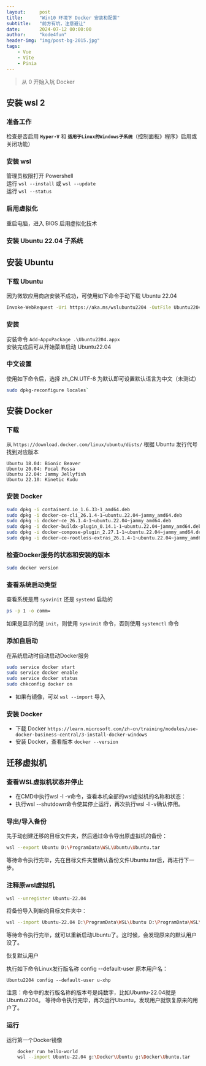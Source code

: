 ```yaml
---
layout:     post
title:      "Win10 环境下 Docker 安装和配置"
subtitle:   "前方有坑，注意避让"
date:       2024-07-12 00:00:00
author:     "kode4fun"
header-img: "img/post-bg-2015.jpg"
tags:
    - Vue
    - Vite
    - Pinia
---
```


> 从 0 开始入坑 Docker

## 安装 wsl 2
### 准备工作
检查是否启用 **`Hyper-V`** 和 **`适用于Linux的Windows子系统`**（控制面板》程序》启用或关闭功能）
### 安装 wsl
管理员权限打开 Powershell  
运行 `wsl --install` 或 `wsl --update`  
运行 `wsl --status`  
### 启用虚拟化
重启电脑，进入 BIOS 启用虚拟化技术
### 安装 Ubuntu 22.04 子系统
## 安装 Ubuntu
### 下载 Ubuntu
因为微软应用商店安装不成功，可使用如下命令手动下载 Ubuntu 22.04
```bash
Invoke-WebRequest -Uri https://aka.ms/wslubuntu2204 -OutFile Ubuntu2204.appx -UseBasicParsing
```
### 安装
安装命令 `Add-AppxPackage .\Ubuntu2204.appx`  
安装完成后可从开始菜单启动 Ubuntu22.04
### 中文设置
使用如下命令后，选择 zh_CN.UTF-8 为默认即可设置默认语言为中文（未测试）
```bash
sudo dpkg-reconfigure locales`
```

## 安装 Docker
### 下载
从 `https://download.docker.com/linux/ubuntu/dists/` 根据 Ubuntu 发行代号找到对应版本

```
Ubuntu 18.04: Bionic Beaver
Ubuntu 20.04: Focal Fossa
Ubuntu 22.04: Jammy Jellyfish
Ubuntu 22.10: Kinetic Kudu
```
### 安装 Docker
```bash
sudo dpkg -i containerd.io_1.6.33-1_amd64.deb
sudo dpkg -i docker-ce-cli_26.1.4-1~ubuntu.22.04~jammy_amd64.deb
sudo dpkg -i docker-ce_26.1.4-1~ubuntu.22.04~jammy_amd64.deb
sudo dpkg -i docker-buildx-plugin_0.14.1-1~ubuntu.22.04~jammy_amd64.deb
sudo dpkg -i docker-compose-plugin_2.27.1-1~ubuntu.22.04~jammy_amd64.deb
sudo dpkg -i docker-ce-rootless-extras_26.1.4-1~ubuntu.22.04~jammy_amd64.deb
```

###  检查Docker服务的状态和安装的版本
```bash
sudo docker version
```
### 查看系统启动类型
查看系统是用 `sysvinit` 还是 `systemd` 启动的

```bash
ps -p 1 -o comm=
```
如果是显示的是 `init`，则使用 `sysvinit` 命令，否则使用 `systemctl` 命令

### 添加自启动
在系统启动时自动启动Docker服务
```bash
sudo service docker start
sudo service docker enable
sudo service docker status
sudo chkconfig docker on
```

+ 如果有镜像，可以 `wsl --import` 导入

### 安装 Docker
+ 下载 Docker `https://learn.microsoft.com/zh-cn/training/modules/use-docker-business-central/3-install-docker-windows`
+ 安装 Docker，查看版本 `docker --version`


## 迁移虚拟机
### 查看WSL虚拟机状态并停止
+ 在CMD中执行wsl -l -v命令，查看本机全部的wsl虚拟机的名称和状态：
+ 执行wsl --shutdown命令使其停止运行，再次执行wsl -l -v确认停用。

### 导出/导入备份
先手动创建迁移的目标文件夹，然后通过命令导出原虚拟机的备份：

```bash
wsl --export Ubuntu D:\ProgramData\WSL\Ubuntu\Ubuntu.tar
```

等待命令执行完毕，先在目标文件夹里确认备份文件Ubuntu.tar后，再进行下一步。

### 注释原wsl虚拟机
```bash
wsl --unregister Ubuntu-22.04
```

将备份导入到新的目标文件夹中：

```bash
wsl --import Ubuntu-22.04 D:\ProgramData\WSL\Ubuntu D:\ProgramData\WSL\Ubuntu\Ubuntu.tar
```

等待命令执行完毕，就可以重新启动Ubuntu了。这时候，会发现原来的默认用户没了。

恢复默认用户

执行如下命令Linux发行版名称 config --default-user 原本用户名：

```
Ubuntu2204 config --default-user u-xhp
```

注意：命令中的发行版名称的版本号是纯数字，比如Ubuntu-22.04就是Ubuntu2204。
等待命令执行完毕，再次运行Ubuntu，发现用户就恢复原来的用户了。

### 运行
运行第一个Docker镜像

```bash
    docker run hello-world
    wsl --import Ubuntu-22.04 g:\Docker\Ubuntu g:\Docker\Ubuntu.tar
```
